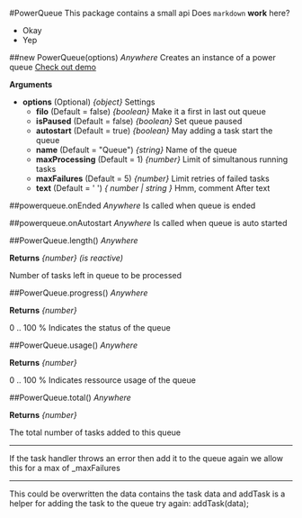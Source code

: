#PowerQueue
This package contains a small api
Does `markdown` __work__ here?
* Okay
* Yep

##new PowerQueue(options)    *Anywhere*
Creates an instance of a power queue 
[Check out demo](http://power-queue-test.meteor.com/)

__Arguments__

* __options__  (Optional)  *{object}*
Settings
  * __filo__  (Default = false)  *{boolean}*
Make it a first in last out queue
  * __isPaused__  (Default = false)  *{boolean}*
Set queue paused
  * __autostart__  (Default = true)  *{boolean}*
May adding a task start the queue
  * __name__  (Default = "Queue")  *{string}*
Name of the queue
  * __maxProcessing__  (Default = 1)  *{number}*
Limit of simultanous running tasks
  * __maxFailures__  (Default = 5)  *{number}*
Limit retries of failed tasks
  * __text__  (Default = ' ')  *{ number | string }*
Hmm, comment
After text

##powerqueue.onEnded    *Anywhere*
Is called when queue is ended

##powerqueue.onAutostart    *Anywhere*
Is called when queue is auto started

##PowerQueue.length()    *Anywhere*

__Returns__  *{number}*  *(is reactive)*

Number of tasks left in queue to be processed

##PowerQueue.progress()    *Anywhere*

__Returns__  *{number}*

0 .. 100 % Indicates the status of the queue

##PowerQueue.usage()    *Anywhere*

__Returns__  *{number}*

0 .. 100 % Indicates ressource usage of the queue

##PowerQueue.total()    *Anywhere*

__Returns__  *{number}*

The total number of tasks added to this queue

---
If the task handler throws an error then add it to the queue again
we allow this for a max of _maxFailures

---
This could be overwritten the data contains the task data and addTask
is a helper for adding the task to the queue
try again: addTask(data);
